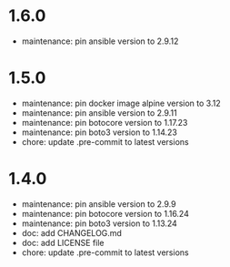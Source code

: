 1.6.0
=====

* maintenance: pin ansible version to 2.9.12

1.5.0
=====

* maintenance: pin docker image alpine version to 3.12
* maintenance: pin ansible version to 2.9.11
* maintenance: pin botocore version to 1.17.23
* maintenance: pin boto3 version to 1.14.23
* chore: update .pre-commit to latest versions

1.4.0
=====

* maintenance: pin ansible version to 2.9.9
* maintenance: pin botocore version to 1.16.24
* maintenance: pin boto3 version to 1.13.24
* doc: add CHANGELOG.md
* doc: add LICENSE file
* chore: update .pre-commit to latest versions
